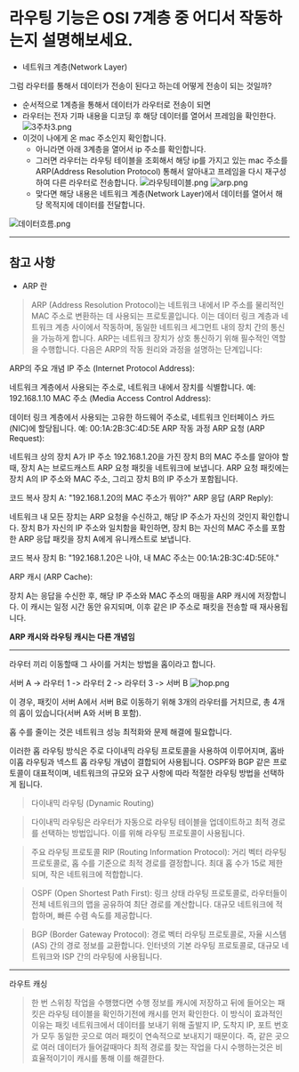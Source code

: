 #  라우팅 기능은 OSI 7계층 중 어디서 작동하는지 설명해보세요.

- 네트워크 계층(Network Layer)


그럼 라우터를 통해서 데이터가 전송이 된다고 하는데 어떻게 전송이 되는 것일까?

 - 순서적으로 1계층을 통해서 데이터가 라우터로 전송이 되면
 - 라우터는 전자 기파 내용을 디코딩 후 해당 데이터를 열어서 프레임을 확인한다.
 ![3주차3.png](../img/3주차3.png)
 -  이것이 나에게 온 mac 주소인지 확인합니다. 
    - 아니라면 아래 3계층을 열어서 ip 주소를 확인합니다. 
    - 그러면 라우터는 라우팅 테이블을 조회해서 해당 ip를 가지고 있는 mac 주소를 ARP(Address Resolution Protocol) 통해서 알아내고 프레임을 다시 재구성하여 다른 라우터로 전송합니다. 
    ![라우팅테이블.png](../img/라우팅테이블.png)
    ![arp.png](../img/arp.png)
    - 맞다면 해당 내용은 네트워크 계층(Network Layer)에서 데이터를 열어서 해당 목적지에 데이터를 전달합니다.

  ![데이터흐름.png](../img/데이터흐름.png)

  ---
  참고 사항 
  ---
  - ARP 란
 > ARP (Address Resolution Protocol)는 네트워크 내에서 IP 주소를 물리적인 MAC 주소로 변환하는 데 사용되는 프로토콜입니다. 이는 데이터 링크 계층과 네트워크 계층 사이에서 작동하며, 동일한 네트워크 세그먼트 내의 장치 간의 통신을 가능하게 합니다. ARP는 네트워크 장치가 상호 통신하기 위해 필수적인 역할을 수행합니다. 다음은 ARP의 작동 원리와 과정을 설명하는 단계입니다:

ARP의 주요 개념
IP 주소 (Internet Protocol Address):

네트워크 계층에서 사용되는 주소로, 네트워크 내에서 장치를 식별합니다.
예: 192.168.1.10
MAC 주소 (Media Access Control Address):

데이터 링크 계층에서 사용되는 고유한 하드웨어 주소로, 네트워크 인터페이스 카드(NIC)에 할당됩니다.
예: 00:1A:2B:3C:4D:5E
ARP 작동 과정
ARP 요청 (ARP Request):

네트워크 상의 장치 A가 IP 주소 192.168.1.20을 가진 장치 B의 MAC 주소를 알아야 할 때, 장치 A는 브로드캐스트 ARP 요청 패킷을 네트워크에 보냅니다.
ARP 요청 패킷에는 장치 A의 IP 주소와 MAC 주소, 그리고 장치 B의 IP 주소가 포함됩니다.

코드 복사
장치 A: "192.168.1.20의 MAC 주소가 뭐야?"
ARP 응답 (ARP Reply):

네트워크 내 모든 장치는 ARP 요청을 수신하고, 해당 IP 주소가 자신의 것인지 확인합니다.
장치 B가 자신의 IP 주소와 일치함을 확인하면, 장치 B는 자신의 MAC 주소를 포함한 ARP 응답 패킷을 장치 A에게 유니캐스트로 보냅니다.

코드 복사
장치 B: "192.168.1.20은 나야, 내 MAC 주소는 00:1A:2B:3C:4D:5E야."

ARP 캐시 (ARP Cache):

장치 A는 응답을 수신한 후, 해당 IP 주소와 MAC 주소의 매핑을 ARP 캐시에 저장합니다.
이 캐시는 일정 시간 동안 유지되며, 이후 같은 IP 주소로 패킷을 전송할 때 재사용됩니다.

**ARP 캐시와 라우팅 캐시는 다른 개념임**

---
라우터 끼리 이동할때 그 사이를 거치는 방법을 홉이라고 합니다.

서버 A  ->  라우터 1  ->  라우터 2  ->  라우터 3  ->  서버 B
![hop.png](../img/hop.png)

이 경우, 패킷이 서버 A에서 서버 B로 이동하기 위해 3개의 라우터를 거치므로, 총 4개의 홉이 있습니다(서버 A와 서버 B 포함).

홉 수를 줄이는 것은 네트워크 성능 최적화와 문제 해결에 필요합니다.

이러한 홉 라우팅 방식은 주로 다이내믹 라우팅 프로토콜을 사용하여 이루어지며, 홉바이홉 라우팅과 넥스트 홉 라우팅 개념이 결합되어 사용됩니다. OSPF와 BGP 같은 프로토콜이 대표적이며, 네트워크의 규모와 요구 사항에 따라 적절한 라우팅 방법을 선택하게 됩니다.

>  다이내믹 라우팅 (Dynamic Routing)

> 다이내믹 라우팅은 라우터가 자동으로 라우팅 테이블을 업데이트하고 최적 경로를 선택하는 방법입니다. 이를 위해 라우팅 프로토콜이 사용됩니다.

>주요 라우팅 프로토콜
RIP (Routing Information Protocol):
거리 벡터 라우팅 프로토콜로, 홉 수를 기준으로 최적 경로를 결정합니다.
최대 홉 수가 15로 제한되며, 작은 네트워크에 적합합니다.

>OSPF (Open Shortest Path First):
링크 상태 라우팅 프로토콜로, 라우터들이 전체 네트워크의 맵을 공유하여 최단 경로를 계산합니다.
대규모 네트워크에 적합하며, 빠른 수렴 속도를 제공합니다.

>BGP (Border Gateway Protocol):
경로 벡터 라우팅 프로토콜로, 자율 시스템(AS) 간의 경로 정보를 교환합니다.
인터넷의 기본 라우팅 프로토콜로, 대규모 네트워크와 ISP 간의 라우팅에 사용됩니다.

---
라우트 캐싱
>한 번 스위칭 작업을 수행했다면 수행 정보를 캐시에 저장하고 뒤에 들어오는 패킷은 라우팅 테이블을 확인하기전에 캐시를 먼저 확인한다. 
이 방식이 효과적인 이유는 패킷 네트워크에서 데이터를 보내기 위해 출발지 IP, 도착지 IP, 포트 번호가 모두 동일한 곳으로 여러 패킷이 연속적으로 보내지기 때문이다. 즉, 같은 곳으로 여러 데이터가 들어갈때마다 최적 경로를 찾는 작업을 다시 수행하는것은 비효율적이기이 캐시를 통해 이를 해결한다. 